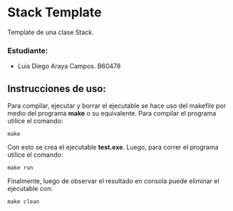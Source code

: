 # Stack Template

Template de una clase Stack.

### Estudiante:

* Luis Diego Araya Campos. B60478

## Instrucciones de uso:

Para compilar, ejecutar y borrar el ejecutable se hace uso del makefile por
medio del programa **make** o su equivalente. Para compilar el programa utilice
el comando:

```
make
```

Con esto se crea el ejecutable **test.exe**. Luego, para correr el programa
utilice el comando:

```
make run
```

Finalmente, luego de observar el resultado en consola puede eliminar el
ejecutable con:

```
make clean
```
